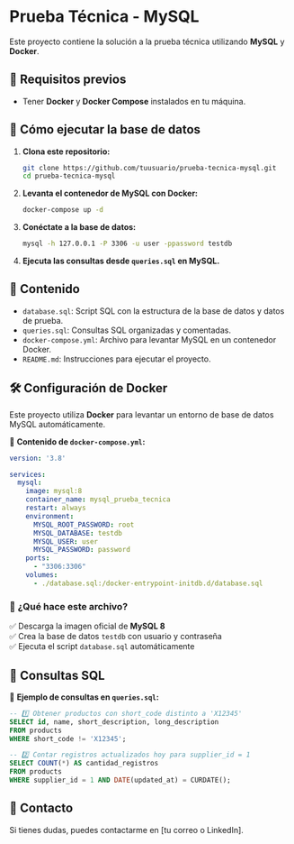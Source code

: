 # Prueba Técnica - MySQL

Este proyecto contiene la solución a la prueba técnica utilizando **MySQL** y **Docker**.

## 📌 Requisitos previos

- Tener **Docker** y **Docker Compose** instalados en tu máquina.

## 🚀 Cómo ejecutar la base de datos

1. **Clona este repositorio:**
   ```sh
   git clone https://github.com/tuusuario/prueba-tecnica-mysql.git
   cd prueba-tecnica-mysql
   ```

2. **Levanta el contenedor de MySQL con Docker:**
   ```sh
   docker-compose up -d
   ```

3. **Conéctate a la base de datos:**
   ```sh
   mysql -h 127.0.0.1 -P 3306 -u user -ppassword testdb
   ```

4. **Ejecuta las consultas desde `queries.sql` en MySQL.**

## 📌 Contenido

- `database.sql`: Script SQL con la estructura de la base de datos y datos de prueba.
- `queries.sql`: Consultas SQL organizadas y comentadas.
- `docker-compose.yml`: Archivo para levantar MySQL en un contenedor Docker.
- `README.md`: Instrucciones para ejecutar el proyecto.

## 🛠 Configuración de Docker

Este proyecto utiliza **Docker** para levantar un entorno de base de datos MySQL automáticamente.

📌 **Contenido de `docker-compose.yml`:**

```yaml
version: '3.8'

services:
  mysql:
    image: mysql:8
    container_name: mysql_prueba_tecnica
    restart: always
    environment:
      MYSQL_ROOT_PASSWORD: root
      MYSQL_DATABASE: testdb
      MYSQL_USER: user
      MYSQL_PASSWORD: password
    ports:
      - "3306:3306"
    volumes:
      - ./database.sql:/docker-entrypoint-initdb.d/database.sql
```

### 🔹 **¿Qué hace este archivo?**
✅ Descarga la imagen oficial de **MySQL 8**  
✅ Crea la base de datos `testdb` con usuario y contraseña  
✅ Ejecuta el script `database.sql` automáticamente  

## 📌 Consultas SQL

📌 **Ejemplo de consultas en `queries.sql`:**

```sql
-- 1️⃣ Obtener productos con short_code distinto a 'X12345'
SELECT id, name, short_description, long_description
FROM products
WHERE short_code != 'X12345';

-- 2️⃣ Contar registros actualizados hoy para supplier_id = 1
SELECT COUNT(*) AS cantidad_registros
FROM products
WHERE supplier_id = 1 AND DATE(updated_at) = CURDATE();
```

## 📩 Contacto
Si tienes dudas, puedes contactarme en [tu correo o LinkedIn].

